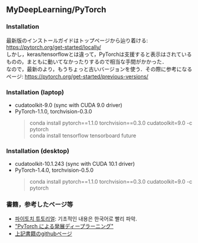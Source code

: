 ## MyDeepLearning/PyTorch

### Installation

最新版のインストールガイドはトップページから辿り着ける: https://pytorch.org/get-started/locally/  
しかし，keras/tensorflowとは違って，PyTorchは支援すると表示はされているものの，まともに動いてなかったりするので相当な手間がかかった．  
なので，最新のより，もうちょっと古いバージョンを使う．その際に参考になるページ: https://pytorch.org/get-started/previous-versions/  


### Installation (laptop)

- cudatoolkit-9.0 (sync with CUDA 9.0 driver)  
- PyTorch-1.1.0, torchvision-0.3.0  
    > conda install pytorch==1.1.0 torchvision==0.3.0 cudatoolkit=9.0 -c pytorch  
    > conda install tensorflow tensorboard future

### Installation (desktop)

- cudatoolkit-10.1.243 (sync with CUDA 10.1 driver)  
- PyTorch-1.4.0, torchvision-0.5.0  
    > conda install pytorch==1.1.0 torchvision==0.3.0 cudatoolkit=9.0 -c pytorch  


### 書籍，参考したページ等

- [파이토치 튜토리얼](https://tutorials.pytorch.kr/): 기초적인 내용은 한국어로 빨리 파악.  
- ["PyTorch による発展ディープラーニング"](https://www.amazon.co.jp/dp/B07VPDVNKW)  
- [上記書籍のgithubページ](https://github.com/YutaroOgawa/pytorch_advanced)  
